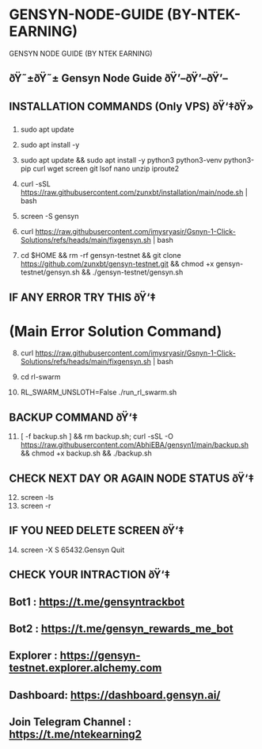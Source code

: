 # GENSYN-NODE-GUIDE (BY-NTEK-EARNING)
GENSYN NODE GUIDE (BY NTEK EARNING)

## ðŸ˜±ðŸ˜± Gensyn Node Guide ðŸ’–ðŸ’–ðŸ’–

## INSTALLATION COMMANDS (Only VPS) ðŸ‘‡ðŸ»

1. sudo apt update

2. sudo apt install -y

3. sudo apt update && sudo apt install -y python3 python3-venv python3-pip curl wget screen git lsof nano unzip iproute2

4. curl -sSL https://raw.githubusercontent.com/zunxbt/installation/main/node.sh | bash

5. screen -S gensyn

6. curl https://raw.githubusercontent.com/imysryasir/Gsnyn-1-Click-Solutions/refs/heads/main/fixgensyn.sh | bash

7. cd $HOME && rm -rf gensyn-testnet && git clone https://github.com/zunxbt/gensyn-testnet.git && chmod +x gensyn-testnet/gensyn.sh && ./gensyn-testnet/gensyn.sh

## IF ANY ERROR TRY THIS ðŸ‘‡

# (Main Error Solution Command) 

8. curl https://raw.githubusercontent.com/imysryasir/Gsnyn-1-Click-Solutions/refs/heads/main/fixgensyn.sh | bash

9. cd rl-swarm

10. RL_SWARM_UNSLOTH=False ./run_rl_swarm.sh

## BACKUP COMMAND ðŸ‘‡

11. [ -f backup.sh ] && rm backup.sh; curl -sSL -O https://raw.githubusercontent.com/AbhiEBA/gensyn1/main/backup.sh && chmod +x backup.sh && ./backup.sh

## CHECK NEXT DAY OR AGAIN NODE STATUS ðŸ‘‡

12. screen -ls
13. screen -r

## IF YOU NEED DELETE SCREEN ðŸ‘‡

14. screen -X S 65432.Gensyn Quit

## CHECK YOUR INTRACTION ðŸ‘‡

## Bot1 : https://t.me/gensyntrackbot
## Bot2 : https://t.me/gensyn_rewards_me_bot
## Explorer : https://gensyn-testnet.explorer.alchemy.com 
## Dashboard: https://dashboard.gensyn.ai/

## Join Telegram Channel : https://t.me/ntekearning2
